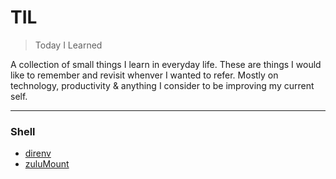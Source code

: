 # TIL
> Today I Learned

A collection of small things I learn in everyday life. These are things I would like to remember and revisit whenver I wanted to refer. Mostly on technology, productivity & anything I consider to be improving my current self.

---

### Shell

- [direnv](shell/direnv.md)
- [zuluMount](shell/zuluMount.md)
